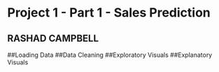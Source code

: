 # Project 1 - Part 1 - Sales Prediction
## RASHAD CAMPBELL

##Loading Data
##Data Cleaning
##Exploratory Visuals
##Explanatory Visuals
